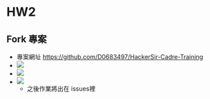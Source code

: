 # HW2

## Fork 專案

+ 專案網址 https://github.com/D0683497/HackerSir-Cadre-Training
+ ![](https://i.imgur.com/8VKsDto.png)
+ ![](https://i.imgur.com/YwkjRY2.png)
+ ![](https://i.imgur.com/lBfUgfl.png)
    + 之後作業將出在 issues裡